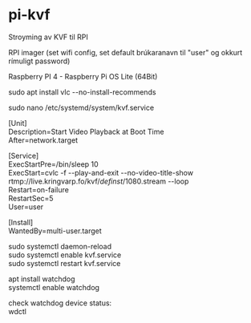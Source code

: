 # pi-kvf  
Stroyming av KVF til RPI

RPI imager (set wifi config, set default brúkaranavn til "user" og okkurt rímuligt password)

Raspberry PI 4 - Raspberry Pi OS Lite (64Bit)

sudo apt install vlc --no-install-recommends

sudo nano /etc/systemd/system/kvf.service

[Unit]  
Description=Start Video Playback at Boot Time  
After=network.target  

[Service]  
ExecStartPre=/bin/sleep 10   
ExecStart=cvlc -f --play-and-exit --no-video-title-show rtmp://live.kringvarp.fo/kvf/_definst_/1080.stream --loop   
Restart=on-failure  
RestartSec=5  
User=user  

[Install]  
WantedBy=multi-user.target  


sudo systemctl daemon-reload  
sudo systemctl enable kvf.service  
sudo systemctl restart kvf.service  

apt install watchdog  
systemctl enable watchdog  

check watchdog device status:  
wdctl  
